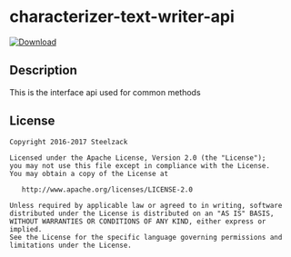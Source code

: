 # characterizer-text-writer-api

[ ![Download](https://api.bintray.com/packages/jesperancinha/maven/chartizate-text-writer-api/images/download.svg) ](https://bintray.com/jesperancinha/maven/chartizate-text-writer-api/_latestVersion)

## Description

This is the interface api used for common methods

## License

```
Copyright 2016-2017 Steelzack

Licensed under the Apache License, Version 2.0 (the "License");
you may not use this file except in compliance with the License.
You may obtain a copy of the License at

   http://www.apache.org/licenses/LICENSE-2.0

Unless required by applicable law or agreed to in writing, software
distributed under the License is distributed on an "AS IS" BASIS,
WITHOUT WARRANTIES OR CONDITIONS OF ANY KIND, either express or implied.
See the License for the specific language governing permissions and
limitations under the License.
```

